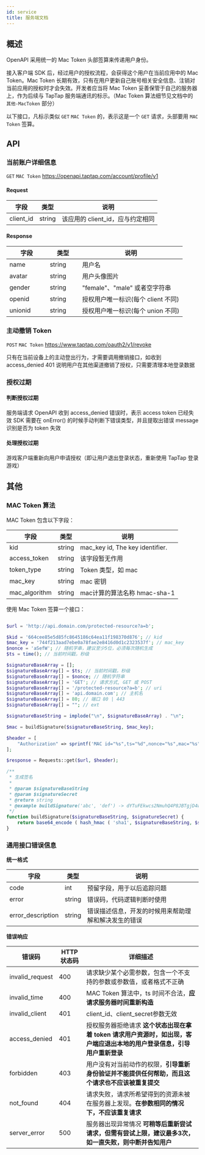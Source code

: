 ```yaml
---
id: service
title: 服务端文档
---
```


## 概述

OpenAPI 采用统一的 Mac Token 头部签算来传递用户身份。

接入客户端  SDK  后，经过用户的授权流程，会获得这个用户在当前应用中的 Mac Token。Mac Token 长期有效，只有在用户更新自己账号相关安全信息、注销对当前应用的授权时才会失效。开发者应当将 Mac Token 妥善保管于自己的服务器上，作为后续与 TapTap 服务端通讯的标示。（Mac Token 算法细节见文档中的 `其他-MacToken` 部分）

以下接口，凡标示类似 `GET` `MAC Token` 的，表示这是一个 `GET` 请求，头部要用 `MAC Token` 签算。

## API

### 当前账户详细信息

`GET` `MAC Token` <https://openapi.taptap.com/account/profile/v1>

#### Request

| 字段      | 类型   | 说明   |
| --------- | ------ | ------ |
| client_id | string | 该应用的 client_id，应与约定相同 |

#### Response

字段             | 类型           | 说明
--------------- | ------------- | ------------
name            | string        | 用户名
avatar          | string        | 用户头像图片
gender         | string       | "female"、"male" 或者空字符串
openid          | string        | 授权用户唯一标识(每个 client 不同)
unionid         | string        | 授权用户唯一标识(每个 union 不同)

### 主动撤销 Token

`POST` `MAC Token` <https://www.taptap.com/oauth2/v1/revoke>

只有在当前设备上的主动登出行为，才需要调用撤销接口，如收到 access_denied 401 说明用户在其他渠道撤销了授权，只需要清理本地登录数据

### 授权过期
#### 判断授权过期
服务端请求 OpenAPI 收到 access_denied 错误时，表示 access token 已经失效
SDK 需要在 onError() 的时候手动判断下错误类型，并且提取出错误 message 识别是否为 token 失效

#### 处理授权过期
游戏客户端重新向用户申请授权（即让用户退出登录状态，重新使用 TapTap 登录游戏）

## 其他

### MAC Token 算法

MAC Token 包含以下字段：

| 字段          | 类型   | 说明                            |
| ------------- | ------ | ------------------------------- |
| kid           | string | mac_key id, The key identifier. |
| access_token  | string | 该字段暂无作用                    |
| token_type    | string | Token 类型，如 mac               |
| mac_key       | string | mac 密钥                         |
| mac_algorithm | string | mac计算的算法名称 hmac-sha-1      |

使用 Mac Token 签算一个接口：

```php

$url = 'http://api.domain.com/protected-resource?a=b';

$kid = '664cee85e5d85fc8645186c64ea11f198370d876'; // kid
$mac_key = '744f213aad7ebe0a78fae2e8416d0d1c2323537f'; // mac_key
$nonce = 'aSefW'; // 随机字串，建议至少5位，必须每次随机生成
$ts = time(); // 当前时间戳，秒级

$signatureBaseArray = [];
$signatureBaseArray[] = $ts; // 当前时间戳，秒级
$signatureBaseArray[] = $nonce; // 随机字符串
$signatureBaseArray[] = 'GET'; // 请求方式, GET 或 POST
$signatureBaseArray[] = '/protected-resource?a=b'; // uri
$signatureBaseArray[] = 'api.domain.com'; // 主机名
$signatureBaseArray[] = 80; // 端口 80 | 443
$signatureBaseArray[] = ""; // ext

$signatureBaseString = implode("\n", $signatureBaseArray) . "\n";

$mac = buildSignature($signatureBaseString, $mac_key);

$header = [
    "Authorization" => sprintf('MAC id="%s",ts="%d",nonce="%s",mac="%s"', $kid, $ts, $nonce, $mac)
];

$response = Requests::get($url, $header);

/**
 * 生成签名
 *
 * @param $signatureBaseString
 * @param $signatureSecret
 * @return string
 * @example buildSignature('abc', 'def') -> dYTuFEkwcs2NmuhQ4P8JBTgjD4w=
 */
function buildSignature($signatureBaseString, $signatureSecret) {
    return base64_encode ( hash_hmac ( 'sha1', $signatureBaseString, $signatureSecret, true ) );
}

```

### 通用接口错误信息

**统一格式**

| 字段              | 类型   | 说明                                                 |
| ----------------- | ------ | ---------------------------------------------------- |
| code              | int    | 预留字段，用于以后追踪问题                           |
| error             | string | 错误码，代码逻辑判断时使用                           |
| error_description | string | 错误描述信息，开发的时候用来帮助理解和解决发生的错误 |


**错误响应**

| 错误码                    | HTTP 状态码 | 详细描述                                                     |
| ------------------------- | ----------- | ------------------------------------------------------------ |
| invalid_request           | 400         | 请求缺少某个必需参数，包含一个不支持的参数或参数值，或者格式不正确 |
| invalid_time              | 400         | MAC Token 算法中，ts 时间不合法，**应请求服务器时间重新构造** |
| invalid_client            | 401         | client_id、client_secret参数无效                             |
| access_denied             | 401         | 授权服务器拒绝请求 **这个状态出现在拿着 token 请求用户资源时，如出现，客户端应退出本地的用户登录信息，引导用户重新登录** |
| forbidden       | 403         | 用户没有对当前动作的权限，**引导重新身份验证并不能提供任何帮助，而且这个请求也不应该被重复提交** |
| not_found       | 404         | 请求失败，请求所希望得到的资源未被在服务器上发现。**在参数相同的情况下，不应该重复请求** |
| server_error              | 500         | 服务器出现异常情况 **可稍等后重新尝试请求，但需有尝试上限，建议最多3次，如一直失败，则中断并告知用户** |
